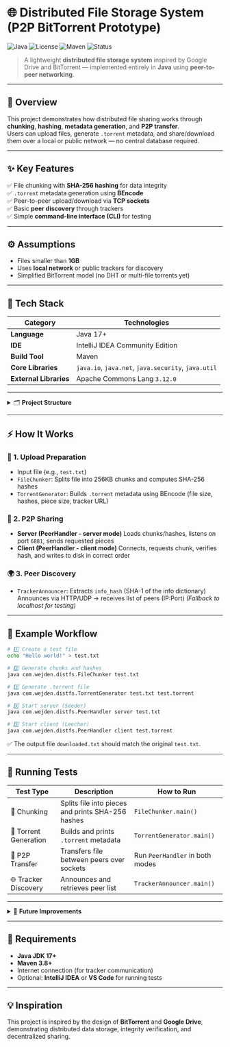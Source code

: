 
# 🌐 Distributed File Storage System (P2P BitTorrent Prototype)

![Java](https://img.shields.io/badge/Java-17-orange?logo=java)
![License](https://img.shields.io/badge/License-MIT-blue)
![Maven](https://img.shields.io/badge/Build-Maven-red?logo=apachemaven)
![Status](https://img.shields.io/badge/Status-Prototype-green)

> A lightweight **distributed file storage system** inspired by Google Drive and BitTorrent — implemented entirely in **Java** using **peer-to-peer networking**.

---

## 📖 Overview

This project demonstrates how distributed file sharing works through **chunking**, **hashing**, **metadata generation**, and **P2P transfer**.  
Users can upload files, generate `.torrent` metadata, and share/download them over a local or public network — no central database required.

---

## ✨ Key Features

✅ File chunking with **SHA-256 hashing** for data integrity  
✅ `.torrent` metadata generation using **BEncode**  
✅ Peer-to-peer upload/download via **TCP sockets**  
✅ Basic **peer discovery** through trackers  
✅ Simple **command-line interface (CLI)** for testing

---

## ⚙️ Assumptions

- Files smaller than **1GB**
- Uses **local network** or public trackers for discovery
- Simplified BitTorrent model (no DHT or multi-file torrents yet)

---

## 🧠 Tech Stack

| Category | Technologies |
|-----------|---------------|
| **Language** | Java 17+ |
| **IDE** | IntelliJ IDEA Community Edition |
| **Build Tool** | Maven |
| **Core Libraries** | `java.io`, `java.net`, `java.security`, `java.util` |
| **External Libraries** | Apache Commons Lang `3.12.0` |

---

<details>
<summary>🗂️ <b>Project Structure</b></summary>

```text
DistributedFileSystem/
├── pom.xml                          # Maven configuration  
├── src/
│   └── com/wejden/distfs/           # Package
│       ├── FileChunker.java         # Chunking & hashing
│       ├── TorrentGenerator.java    # .torrent creation
│       ├── PeerHandler.java         # P2P server/client logic
│       └── TrackerAnnouncer.java    # Peer discovery
└── target/                          # Compiled classes (auto-generated)
````

</details>

---

## ⚡ How It Works

### 🧩 1. Upload Preparation

* Input file (e.g., `test.txt`)
* `FileChunker`: Splits file into 256KB chunks and computes SHA-256 hashes
* `TorrentGenerator`: Builds `.torrent` metadata using BEncode (file size, hashes, piece size, tracker URL)

### 🔄 2. P2P Sharing

* **Server (PeerHandler - server mode)**
  Loads chunks/hashes, listens on port `6881`, sends requested pieces
* **Client (PeerHandler - client mode)**
  Connects, requests chunk, verifies hash, and writes to disk in correct order

### 🌍 3. Peer Discovery

* `TrackerAnnouncer`:
  Extracts `info_hash` (SHA-1 of the info dictionary)
  Announces via HTTP/UDP → receives list of peers (IP:Port)
  *(Fallback to localhost for testing)*

---

## 🧪 Example Workflow

```bash
# 1️⃣ Create a test file
echo "Hello world!" > test.txt

# 2️⃣ Generate chunks and hashes
java com.wejden.distfs.FileChunker test.txt

# 3️⃣ Generate .torrent file
java com.wejden.distfs.TorrentGenerator test.txt test.torrent

# 4️⃣ Start server (Seeder)
java com.wejden.distfs.PeerHandler server test.txt

# 5️⃣ Start client (Leecher)
java com.wejden.distfs.PeerHandler client test.torrent
```

✅ The output file `downloaded.txt` should match the original `test.txt`.

---

## 🧾 Running Tests

| Test Type             | Description                                       | How to Run                      |
| --------------------- | ------------------------------------------------- | ------------------------------- |
| 🧱 Chunking           | Splits file into pieces and prints SHA-256 hashes | `FileChunker.main()`            |
| 🧩 Torrent Generation | Builds and prints `.torrent` metadata             | `TorrentGenerator.main()`       |
| 🔗 P2P Transfer       | Transfers file between peers over sockets         | Run `PeerHandler` in both modes |
| 🌐 Tracker Discovery  | Announces and retrieves peer list                 | `TrackerAnnouncer.main()`       |

---

<details>
<summary>🚀 <b>Future Improvements</b></summary>

* [ ] Support **multi-file torrents**
* [ ] Implement full **DHT peer discovery**
* [ ] Add **pause/resume** downloads
* [ ] Build **GUI interface** for non-technical users
* [ ] Add **encryption** and secure authentication

</details>

---

## 🧰 Requirements

* **Java JDK 17+**
* **Maven 3.8+**
* Internet connection (for tracker communication)
* Optional: **IntelliJ IDEA** or **VS Code** for running tests

---

## 💡 Inspiration

This project is inspired by the design of **BitTorrent** and **Google Drive**, demonstrating distributed data storage, integrity verification, and decentralized sharing.



